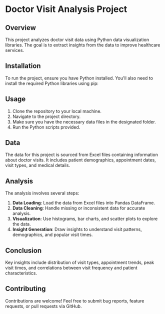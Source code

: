 # Doctor Visit Analysis Project

## Overview

This project analyzes doctor visit data using Python data visualization libraries. The goal is to extract insights from the data to improve healthcare services.

## Installation

To run the project, ensure you have Python installed. You'll also need to install the required Python libraries using pip:

## Usage

1. Clone the repository to your local machine.
2. Navigate to the project directory.
3. Make sure you have the necessary data files in the designated folder.
4. Run the Python scripts provided.

## Data

The data for this project is sourced from Excel files containing information about doctor visits. It includes patient demographics, appointment dates, visit types, and medical details.

## Analysis

The analysis involves several steps:

1. **Data Loading**: Load the data from Excel files into Pandas DataFrame.
2. **Data Cleaning**: Handle missing or inconsistent data for accurate analysis.
3. **Visualization**: Use histograms, bar charts, and scatter plots to explore the data.
4. **Insight Generation**: Draw insights to understand visit patterns, demographics, and popular visit times.

## Conclusion

Key insights include distribution of visit types, appointment trends, peak visit times, and correlations between visit frequency and patient characteristics.

## Contributing

Contributions are welcome! Feel free to submit bug reports, feature requests, or pull requests via GitHub.





